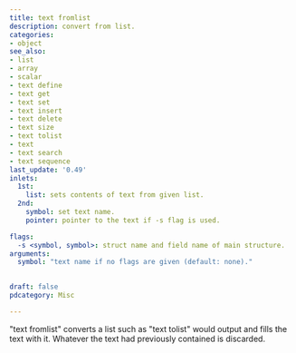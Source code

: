 ```yaml
---
title: text fromlist
description: convert from list.
categories:
- object
see_also:
- list
- array
- scalar
- text define
- text get
- text set
- text insert
- text delete
- text size
- text tolist
- text 
- text search
- text sequence
last_update: '0.49'
inlets:
  1st:
    list: sets contents of text from given list.
  2nd:
    symbol: set text name.
    pointer: pointer to the text if -s flag is used.

flags:
  -s <symbol, symbol>: struct name and field name of main structure.
arguments:
  symbol: "text name if no flags are given (default: none)."

  
draft: false
pdcategory: Misc

---
```


"text fromlist" converts a list such as "text tolist" would output and fills the text with it. Whatever the text had previously contained is discarded.
